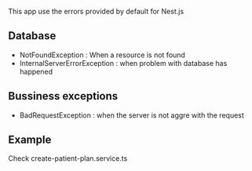 This app use the errors provided by default for Nest.js 

## Database
- NotFoundException : When a resource is not found
- InternalServerErrorException : when problem with database has 
  happened

## Bussiness exceptions
- BadRequestException : when the server is not aggre with the 
  request

## Example
Check create-patient-plan.service.ts